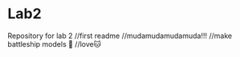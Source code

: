 # Lab2
Repository for lab 2
//first readme 
//mudamudamudamuda!!!
//make battleship models :ship: 
//love:cat:
